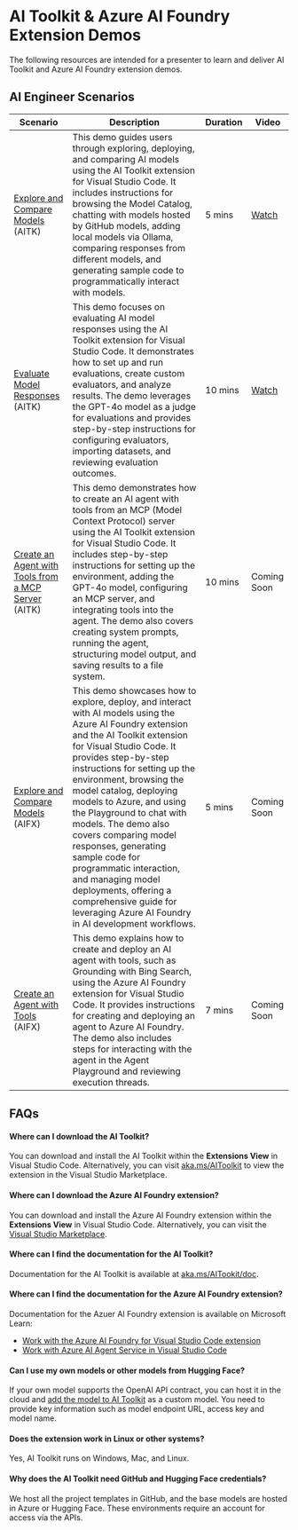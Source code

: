 # AI Toolkit & Azure AI Foundry Extension Demos

The following resources are intended for a presenter to learn and deliver AI Toolkit and Azure AI Foundry extension demos.

## AI Engineer Scenarios

|Scenario  |Description  |Duration  |Video  |
|---------|---------|---------|---------|
|[Explore and Compare Models](Extensions/AI-Toolkit-Extension/demo-aitk-explore-compare-models.md) (AITK)     | This demo guides users through exploring, deploying, and comparing AI models using the AI Toolkit extension for Visual Studio Code. It includes instructions for browsing the Model Catalog, chatting with models hosted by GitHub models, adding local models via Ollama, comparing responses from different models, and generating sample code to programmatically interact with models.        |  5 mins       |  [Watch](https://microsoft.sharepoint.com/:v:/t/PyConUS/EaGl-GF_0z1BgZizovIvEoEBYwqT1JVXuWvAxBqlhdjpVQ?e=9piMaE)      |
|[Evaluate Model Responses](Extensions/AI-Toolkit-Extension/demo-aitk-evaluate-model-responses.md) (AITK)    |  This demo focuses on evaluating AI model responses using the AI Toolkit extension for Visual Studio Code. It demonstrates how to set up and run evaluations, create custom evaluators, and analyze results. The demo leverages the GPT-4o model as a judge for evaluations and provides step-by-step instructions for configuring evaluators, importing datasets, and reviewing evaluation outcomes.       |  10 mins       |  [Watch](https://microsoft.sharepoint.com/:v:/t/PyConUS/EbjZcLEyupFBqv7royVyN-sBEAk6QeKaFYhURKvgbsDwfw?e=J0PRtu)        |
|[Create an Agent with Tools from a MCP Server](Extensions/AI-Toolkit-Extension/demo-aitk-create-agent-mcp-tools.md) (AITK)    |   This demo demonstrates how to create an AI agent with tools from an MCP (Model Context Protocol) server using the AI Toolkit extension for Visual Studio Code. It includes step-by-step instructions for setting up the environment, adding the GPT-4o model, configuring an MCP server, and integrating tools into the agent. The demo also covers creating system prompts, running the agent, structuring model output, and saving results to a file system.      |    10 mins     |  Coming Soon        |
|[Explore and Compare Models](Extensions/Azure-AI-Foundry-Extension/demo-aifx-explore-compare-models.md) (AIFX)     |    This demo showcases how to explore, deploy, and interact with AI models using the Azure AI Foundry extension and the AI Toolkit extension for Visual Studio Code. It provides step-by-step instructions for setting up the environment, browsing the model catalog, deploying models to Azure, and using the Playground to chat with models. The demo also covers comparing model responses, generating sample code for programmatic interaction, and managing model deployments, offering a comprehensive guide for leveraging Azure AI Foundry in AI development workflows.     |  5 mins       |   Coming Soon       |
|[Create an Agent with Tools](Extensions/Azure-AI-Foundry-Extension/demo-aifx-create-agent-tools.md) (AIFX)     |   This demo explains how to create and deploy an AI agent with tools, such as Grounding with Bing Search, using the Azure AI Foundry extension for Visual Studio Code. It provides instructions for creating and deploying an agent to Azure AI Foundry. The demo also includes steps for interacting with the agent in the Agent Playground and reviewing execution threads.      |   7 mins      |  Coming Soon       |

## FAQs

#### Where can I download the AI Toolkit?
You can download and install the AI Toolkit within the **Extensions View** in Visual Studio Code. Alternatively, you can visit [aka.ms/AIToolkit](https://aka.ms/AIToolkit) to view the extension in the Visual Studio Marketplace.

#### Where can I download the Azure AI Foundry extension?
You can download and install the Azure AI Foundry extension within the **Extensions View** in Visual Studio Code. Alternatively, you can visit the [Visual Studio Marketplace](https://marketplace.visualstudio.com/items?itemName=TeamsDevApp.vscode-ai-foundry).

#### Where can I find the documentation for the AI Toolkit?
Documentation for the AI Toolkit is available at [aka.ms/AITookit/doc](https://aka.ms/AIToolkit/doc).

#### Where can I find the documentation for the Azure AI Foundry extension?
Documentation for the Azuer AI Foundry extension is available on Microsoft Learn:
- [Work with the  Azure AI Foundry for Visual Studio Code extension](aka.ms/aif-vscode-doc)
- [Work with Azure AI Agent Service in Visual Studio Code](aka.ms/aif-vscode-agent-doc)

#### Can I use my own models or other models from Hugging Face?
If your own model supports the OpenAI API contract, you can host it in the cloud and [add the model to AI Toolkit](https://code.visualstudio.com/docs/intelligentapps/models) as a custom model. You need to provide key information such as model endpoint URL, access key and model name.

#### Does the extension work in Linux or other systems?
Yes, AI Toolkit runs on Windows, Mac, and Linux.

#### Why does the AI Toolkit need GitHub and Hugging Face credentials?
We host all the project templates in GitHub, and the base models are hosted in Azure or Hugging Face. These environments require an account for access via the APIs.
